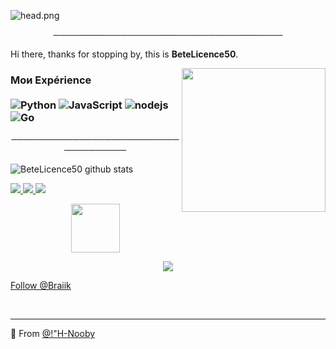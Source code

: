 ![head.png](https://www.casulgamestudio.com/wp-content/uploads/2020/07/discord.gif)

<p align="center">
─────────────────────────────────────
</p>

Hi there, thanks for stopping by, this is **BeteLicence50**.

<img align='right' src="https://i.pinimg.com/originals/a9/36/c2/a936c2d173cb4af7a620d41222ab856a.gif" width="230">

### Мои Expérience <br/> <br/> ![Python](https://img.shields.io/badge/-Python-0077B5?style=flat&logoColor=white&logo=python) ![JavaScript](https://camo.githubusercontent.com/4fdfb0cf06c96ca8a5ab446e39e0518bb0ad5380a284c2e7bb9e3d23c34f9626/68747470733a2f2f696d672e736869656c64732e696f2f62616467652f2d4a6176617363726970742d4646454530303f7374796c653d666c61742d737175617265266c6f676f3d6a617661736372697074266c6f676f436f6c6f723d626c61636b) ![nodejs](https://img.shields.io/badge/-NodeJS-43853D?style=flat-square&logo=Node.js&logoColor=white) ![Go](https://img.shields.io/badge/-Go-666699?style=flat-square&logo=Go&logoColor=black)


<p align="center">
─────────────────────────────────────
</p>

![BeteLicence50 github stats](https://github-readme-stats.vercel.app/api?username=BeteLicence50&hide=contribs,prs&count_private=true&show_icons=true)

<a href="https://github.com/BeteLicence50">
  <img src="https://img.shields.io/github/followers/BeteLicence50">
</a>
<a href="https://github.com/BeteLicence50">
   <img src="https://komarev.com/ghpvc/?username=BeteLicence50">
</a>
<a href="https://discord.bio/p/betelicence">
         <img src="https://img.shields.io/static/v1?label=Website&logo=CSS3&logoColor=1572B6&message=Click%20Here&color=1572B6">
         </a>

<p align="center">
   <a href="https://discord.gg/fr">
         <img src="https://images-wixmp-ed30a86b8c4ca887773594c2.wixmp.com/f/a13db5d2-bd25-464d-b76d-0a07134ddf67/ddcohz1-04198bc7-cbc1-41bf-8f2a-7d5e0ed6d15d.gif?token=eyJ0eXAiOiJKV1QiLCJhbGciOiJIUzI1NiJ9.eyJzdWIiOiJ1cm46YXBwOjdlMGQxODg5ODIyNjQzNzNhNWYwZDQxNWVhMGQyNmUwIiwiaXNzIjoidXJuOmFwcDo3ZTBkMTg4OTgyMjY0MzczYTVmMGQ0MTVlYTBkMjZlMCIsIm9iaiI6W1t7InBhdGgiOiJcL2ZcL2ExM2RiNWQyLWJkMjUtNDY0ZC1iNzZkLTBhMDcxMzRkZGY2N1wvZGRjb2h6MS0wNDE5OGJjNy1jYmMxLTQxYmYtOGYyYS03ZDVlMGVkNmQxNWQuZ2lmIn1dXSwiYXVkIjpbInVybjpzZXJ2aWNlOmZpbGUuZG93bmxvYWQiXX0.aKyAIN1r6ldMm_1j8-fV6ddCzt469-Y4_e7aTdiBgWI" width="78"> 
</p>

<p align="center">
         <a href="https://discord.gg/fr">
         <img src="https://i.imgur.com/0dG2g3t.png">
         </a>
      

<!-- Place this tag where you want the button to render. -->
<a class="github-button" href="https://twitter.com/Blicence49" data-color-scheme="no-preference: light; light: light; dark: dark;" data-show-count="true" aria-label="Follow @Braiik on GitHub">Follow @Braiik</a>


<br>

---

🔎 From [@!"H-Nooby](https://github.com/BetLicence50)
